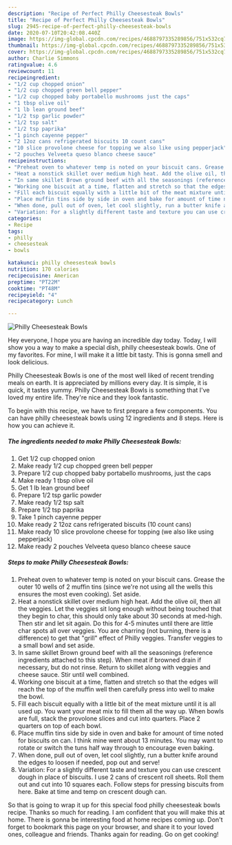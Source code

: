 ```yaml
---
description: "Recipe of Perfect Philly Cheesesteak Bowls"
title: "Recipe of Perfect Philly Cheesesteak Bowls"
slug: 2945-recipe-of-perfect-philly-cheesesteak-bowls
date: 2020-07-10T20:42:08.440Z
image: https://img-global.cpcdn.com/recipes/4688797335289856/751x532cq70/philly-cheesesteak-bowls-recipe-main-photo.jpg
thumbnail: https://img-global.cpcdn.com/recipes/4688797335289856/751x532cq70/philly-cheesesteak-bowls-recipe-main-photo.jpg
cover: https://img-global.cpcdn.com/recipes/4688797335289856/751x532cq70/philly-cheesesteak-bowls-recipe-main-photo.jpg
author: Charlie Simmons
ratingvalue: 4.6
reviewcount: 11
recipeingredient:
- "1/2 cup chopped onion"
- "1/2 cup chopped green bell pepper"
- "1/2 cup chopped baby portabello mushrooms just the caps"
- "1 tbsp olive oil"
- "1 lb lean ground beef"
- "1/2 tsp garlic powder"
- "1/2 tsp salt"
- "1/2 tsp paprika"
- "1 pinch cayenne pepper"
- "2 12oz cans refrigerated biscuits 10 count cans"
- "10 slice provolone cheese for topping we also like using pepperjack"
- "2 pouches Velveeta queso blanco cheese sauce"
recipeinstructions:
- "Preheat oven to whatever temp is noted on your biscuit cans. Grease the outer 10 wells of 2 muffin tins (since we&#39;re not using all the wells this ensures the most even cooking). Set aside."
- "Heat a nonstick skillet over medium high heat. Add the olive oil, then all the veggies. Let the veggies sit long enough without being touched that they begin to char, this should only take about 30 seconds at med-high. Then stir and let sit again. Do this for 4-5 minutes until there are little char spots all over veggies. You are charring (not burning, there is a difference) to get that &#34;grill&#34; effect of Philly veggies. Transfer veggies to a small bowl and set aside."
- "In same skillet Brown ground beef with all the seasonings (reference ingredients attached to this step). When meat if browned drain if necessary, but do not rinse. Return to skillet along with veggies and cheese sauce. Stir until well combined."
- "Working one biscuit at a time, flatten and stretch so that the edges will reach the top of the muffin well then carefully press into well to make the bowl."
- "Fill each biscuit equally with a little bit of the meat mixture until it is all used up. You want your meat mix to fill them all the way up. When bowls are full, stack the provolone slices and cut into quarters. Place 2 quarters on top of each bowl."
- "Place muffin tins side by side in oven and bake for amount of time noted for biscuits on can. I think mine went about 13 minutes. You may want to rotate or switch the tuns half way through to encourage even baking."
- "When done, pull out of oven, let cool slightly, run a butter knife around the edges to loosen if needed, pop out and serve!"
- "Variation: For a slightly different taste and texture you can use crescent dough in place of biscuits. I use 2 cans of crescent roll sheets. Roll them out and cut into 10 squares each. Follow steps for pressing biscuits from here. Bake at time and temp on crescent dough can."
categories:
- Recipe
tags:
- philly
- cheesesteak
- bowls

katakunci: philly cheesesteak bowls 
nutrition: 170 calories
recipecuisine: American
preptime: "PT22M"
cooktime: "PT48M"
recipeyield: "4"
recipecategory: Lunch

---
```



![Philly Cheesesteak Bowls](https://img-global.cpcdn.com/recipes/4688797335289856/751x532cq70/philly-cheesesteak-bowls-recipe-main-photo.jpg)

Hey everyone, I hope you are having an incredible day today. Today, I will show you a way to make a special dish, philly cheesesteak bowls. One of my favorites. For mine, I will make it a little bit tasty. This is gonna smell and look delicious.



Philly Cheesesteak Bowls is one of the most well liked of recent trending meals on earth. It is appreciated by millions every day. It is simple, it is quick, it tastes yummy. Philly Cheesesteak Bowls is something that I've loved my entire life. They're nice and they look fantastic.


To begin with this recipe, we have to first prepare a few components. You can have philly cheesesteak bowls using 12 ingredients and 8 steps. Here is how you can achieve it.

<!--inarticleads1-->

##### The ingredients needed to make Philly Cheesesteak Bowls:

1. Get 1/2 cup chopped onion
1. Make ready 1/2 cup chopped green bell pepper
1. Prepare 1/2 cup chopped baby portabello mushrooms, just the caps
1. Make ready 1 tbsp olive oil
1. Get 1 lb lean ground beef
1. Prepare 1/2 tsp garlic powder
1. Make ready 1/2 tsp salt
1. Prepare 1/2 tsp paprika
1. Take 1 pinch cayenne pepper
1. Make ready 2 12oz cans refrigerated biscuits (10 count cans)
1. Make ready 10 slice provolone cheese for topping (we also like using pepperjack)
1. Make ready 2 pouches Velveeta queso blanco cheese sauce




<!--inarticleads2-->

##### Steps to make Philly Cheesesteak Bowls:

1. Preheat oven to whatever temp is noted on your biscuit cans. Grease the outer 10 wells of 2 muffin tins (since we&#39;re not using all the wells this ensures the most even cooking). Set aside.
1. Heat a nonstick skillet over medium high heat. Add the olive oil, then all the veggies. Let the veggies sit long enough without being touched that they begin to char, this should only take about 30 seconds at med-high. Then stir and let sit again. Do this for 4-5 minutes until there are little char spots all over veggies. You are charring (not burning, there is a difference) to get that &#34;grill&#34; effect of Philly veggies. Transfer veggies to a small bowl and set aside.
1. In same skillet Brown ground beef with all the seasonings (reference ingredients attached to this step). When meat if browned drain if necessary, but do not rinse. Return to skillet along with veggies and cheese sauce. Stir until well combined.
1. Working one biscuit at a time, flatten and stretch so that the edges will reach the top of the muffin well then carefully press into well to make the bowl.
1. Fill each biscuit equally with a little bit of the meat mixture until it is all used up. You want your meat mix to fill them all the way up. When bowls are full, stack the provolone slices and cut into quarters. Place 2 quarters on top of each bowl.
1. Place muffin tins side by side in oven and bake for amount of time noted for biscuits on can. I think mine went about 13 minutes. You may want to rotate or switch the tuns half way through to encourage even baking.
1. When done, pull out of oven, let cool slightly, run a butter knife around the edges to loosen if needed, pop out and serve!
1. Variation: For a slightly different taste and texture you can use crescent dough in place of biscuits. I use 2 cans of crescent roll sheets. Roll them out and cut into 10 squares each. Follow steps for pressing biscuits from here. Bake at time and temp on crescent dough can.




So that is going to wrap it up for this special food philly cheesesteak bowls recipe. Thanks so much for reading. I am confident that you will make this at home. There is gonna be interesting food at home recipes coming up. Don't forget to bookmark this page on your browser, and share it to your loved ones, colleague and friends. Thanks again for reading. Go on get cooking!
